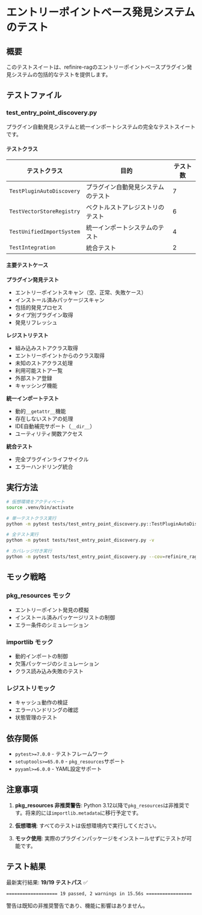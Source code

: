 # エントリーポイントベース発見システムのテスト

## 概要

このテストスイートは、refinire-ragのエントリーポイントベースプラグイン発見システムの包括的なテストを提供します。

## テストファイル

### test_entry_point_discovery.py

プラグイン自動発見システムと統一インポートシステムの完全なテストスイートです。

#### テストクラス

| テストクラス | 目的 | テスト数 |
|---|---|---|
| `TestPluginAutoDiscovery` | プラグイン自動発見システムのテスト | 7 |
| `TestVectorStoreRegistry` | ベクトルストアレジストリのテスト | 6 |
| `TestUnifiedImportSystem` | 統一インポートシステムのテスト | 4 |
| `TestIntegration` | 統合テスト | 2 |

#### 主要テストケース

**プラグイン発見テスト**
- エントリーポイントスキャン（空、正常、失敗ケース）
- インストール済みパッケージスキャン
- 包括的発見プロセス
- タイプ別プラグイン取得
- 発見リフレッシュ

**レジストリテスト**
- 組み込みストアクラス取得
- エントリーポイントからのクラス取得
- 未知のストアクラス処理
- 利用可能ストア一覧
- 外部ストア登録
- キャッシング機能

**統一インポートテスト**
- 動的`__getattr__`機能
- 存在しないストアの処理
- IDE自動補完サポート（`__dir__`）
- ユーティリティ関数アクセス

**統合テスト**
- 完全プラグインライフサイクル
- エラーハンドリング統合

## 実行方法

```bash
# 仮想環境をアクティベート
source .venv/bin/activate

# 単一テストクラス実行
python -m pytest tests/test_entry_point_discovery.py::TestPluginAutoDiscovery -v

# 全テスト実行
python -m pytest tests/test_entry_point_discovery.py -v

# カバレッジ付き実行
python -m pytest tests/test_entry_point_discovery.py --cov=refinire_rag.plugins --cov=refinire_rag.vectorstore -v
```

## モック戦略

### pkg_resources モック
- エントリーポイント発見の模擬
- インストール済みパッケージリストの制御
- エラー条件のシミュレーション

### importlib モック
- 動的インポートの制御
- 欠落パッケージのシミュレーション
- クラス読み込み失敗のテスト

### レジストリモック
- キャッシュ動作の検証
- エラーハンドリングの確認
- 状態管理のテスト

## 依存関係

- `pytest>=7.0.0` - テストフレームワーク
- `setuptools>=65.0.0` - `pkg_resources`サポート
- `pyyaml>=6.0.0` - YAML設定サポート

## 注意事項

1. **pkg_resources 非推奨警告**: Python 3.12以降で`pkg_resources`は非推奨です。将来的には`importlib.metadata`に移行予定です。

2. **仮想環境**: すべてのテストは仮想環境内で実行してください。

3. **モック使用**: 実際のプラグインパッケージをインストールせずにテストが可能です。

## テスト結果

最新実行結果: **19/19 テストパス** ✅

```
=================== 19 passed, 2 warnings in 15.56s =================
```

警告は既知の非推奨警告であり、機能に影響はありません。
